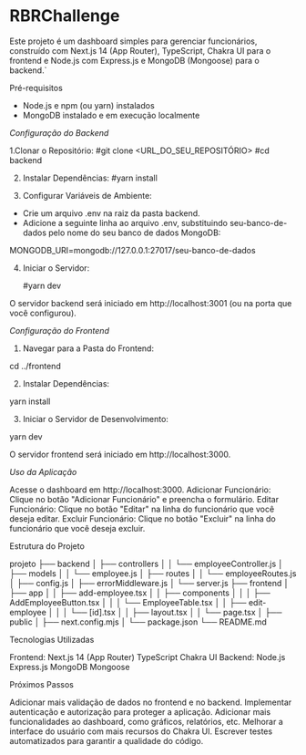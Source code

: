 # RBRChallenge

Este projeto é um dashboard simples para gerenciar funcionários, construído com Next.js 14 (App Router), TypeScript, Chakra UI para o frontend e Node.js com Express.js e MongoDB (Mongoose) para o backend.`

Pré-requisitos

- Node.js e npm (ou yarn) instalados
- MongoDB instalado e em execução localmente

*Configuração do Backend*

1.Clonar o Repositório: 
    #git clone <URL_DO_SEU_REPOSITÓRIO> #cd backend

2. Instalar Dependências: 
    #yarn install

3. Configurar Variáveis de Ambiente:

- Crie um arquivo .env na raiz da pasta backend.
- Adicione a seguinte linha ao arquivo .env, substituindo seu-banco-de-dados pelo nome do seu banco de dados MongoDB:

MONGODB_URI=mongodb://127.0.0.1:27017/seu-banco-de-dados

4. Iniciar o Servidor:

    #yarn dev

O servidor backend será iniciado em http://localhost:3001 (ou na porta que você configurou).

*Configuração do Frontend*

1. Navegar para a Pasta do Frontend:

cd ../frontend

2. Instalar Dependências:

yarn install

3. Iniciar o Servidor de Desenvolvimento:
   
yarn dev

O servidor frontend será iniciado em http://localhost:3000.

*Uso da Aplicação*

Acesse o dashboard em http://localhost:3000.
Adicionar Funcionário: Clique no botão "Adicionar Funcionário" e preencha o formulário.
Editar Funcionário: Clique no botão "Editar" na linha do funcionário que você deseja editar.
Excluir Funcionário: Clique no botão "Excluir" na linha do funcionário que você deseja excluir.

Estrutura do Projeto

projeto
├── backend
│   ├── controllers
│   │   └── employeeController.js
│   ├── models
│   │   └── employee.js
│   ├── routes
│   │   └── employeeRoutes.js
│   ├── config.js
│   ├── errorMiddleware.js
│   └── server.js
├── frontend
│   ├── app
│   │   ├── add-employee.tsx
│   │   ├── components
│   │   │   ├── AddEmployeeButton.tsx
│   │   │   └── EmployeeTable.tsx
│   │   ├── edit-employee
│   │   │   └── [id].tsx
│   │   ├── layout.tsx
│   │   └── page.tsx
│   ├── public
│   ├── next.config.mjs
│   └── package.json
└── README.md

Tecnologias Utilizadas

Frontend:
    Next.js 14 (App Router)
    TypeScript
    Chakra UI
Backend:
    Node.js
    Express.js
    MongoDB
    Mongoose

Próximos Passos

Adicionar mais validação de dados no frontend e no backend.
Implementar autenticação e autorização para proteger a aplicação.
Adicionar mais funcionalidades ao dashboard, como gráficos, relatórios, etc.
Melhorar a interface do usuário com mais recursos do Chakra UI.
Escrever testes automatizados para garantir a qualidade do código.
